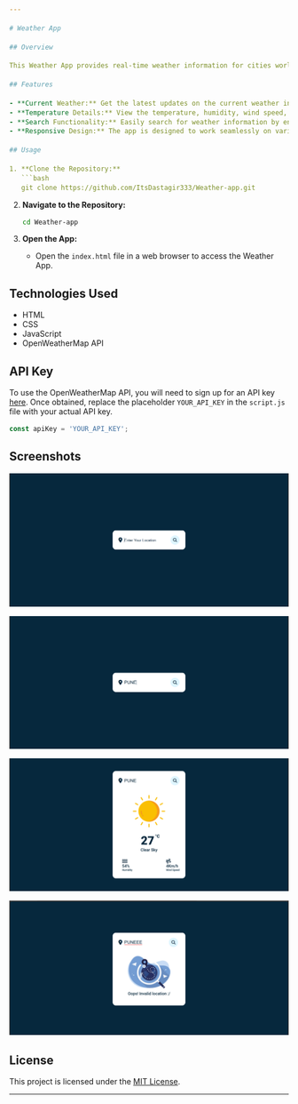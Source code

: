 ```yaml
---

# Weather App

## Overview

This Weather App provides real-time weather information for cities worldwide. With a clean and intuitive interface, users can easily check the current weather conditions, temperature, humidity, and more. The app fetches data from a reliable weather API to ensure accurate and up-to-date information.

## Features

- **Current Weather:** Get the latest updates on the current weather in any city.
- **Temperature Details:** View the temperature, humidity, wind speed, and other relevant details.
- **Search Functionality:** Easily search for weather information by entering the city name.
- **Responsive Design:** The app is designed to work seamlessly on various devices, including desktops, tablets, and mobile phones.

## Usage

1. **Clone the Repository:**
   ```bash
   git clone https://github.com/ItsDastagir333/Weather-app.git
   ```

2. **Navigate to the Repository:**
   ```bash
   cd Weather-app
   ```

3. **Open the App:**
   - Open the `index.html` file in a web browser to access the Weather App.

## Technologies Used

- HTML
- CSS
- JavaScript
- OpenWeatherMap API

## API Key

To use the OpenWeatherMap API, you will need to sign up for an API key [here](https://openweathermap.org/appid). Once obtained, replace the placeholder `YOUR_API_KEY` in the `script.js` file with your actual API key.

```javascript
const apiKey = 'YOUR_API_KEY';
```

## Screenshots

![Weather App Screenshot 1](images/Screenshot_1.png)

![Weather App Screenshot 2](images/Screenshot_2.png)

![Weather App Screenshot 3](images/Screenshot_3.png)

![Weather App Screenshot 4](images/Screenshot_4.png)

## License

This project is licensed under the [MIT License](LICENSE).

---
```

